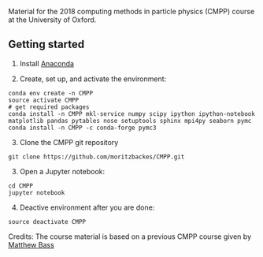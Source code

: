 Material for the 2018 computing methods in particle physics (CMPP) course at the University of Oxford. 

## Getting started

1. Install [Anaconda](https://conda.io/docs/user-guide/install/index.html)

2. Create, set up, and activate the environment:
~~~
conda env create -n CMPP
source activate CMPP
# get required packages
conda install -n CMPP mkl-service numpy scipy ipython ipython-notebook matplotlib pandas pytables nose setuptools sphinx mpi4py seaborn pymc
conda install -n CMPP -c conda-forge pymc3
~~~

3. Clone the CMPP git repository
~~~
git clone https://github.com/moritzbackes/CMPP.git
~~~

3. Open a Jupyter notebook:
~~~
cd CMPP
jupyter notebook
~~~

4. Deactive environment after you are done:
~~~
source deactivate CMPP
~~~

Credits: The course material is based on a previous CMPP course given by [Matthew Bass](https://github.com/mibass/CMPP/)
